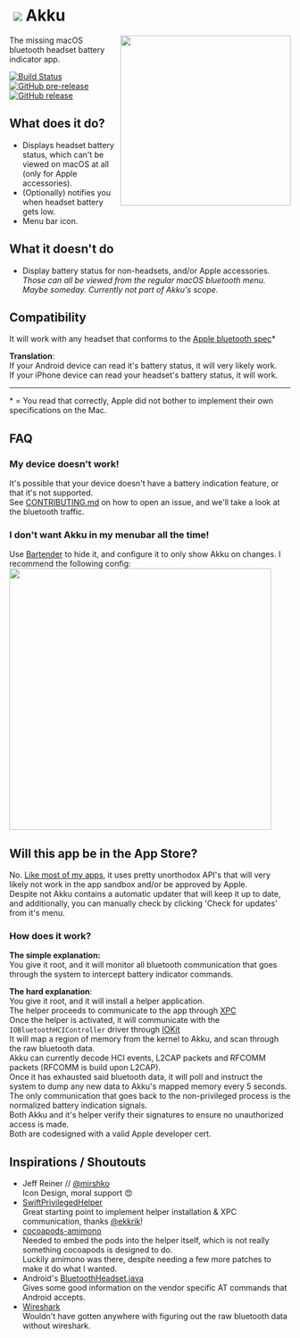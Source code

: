 # ​ ![](https://jari.lol/rR76J5YsnU.png)  Akku  

<img src="https://jari.lol/8OQmLnyKru.png" width="305" align="right" />  

The missing macOS bluetooth headset battery indicator app.

[![Build Status](https://travis-ci.org/jariz/Akku.svg?branch=master)](https://travis-ci.org/jariz/Akku)
[![GitHub pre-release](https://img.shields.io/github/release-pre/jariz/akku?label=beta)](https://github.com/jariz/Akku/releases/latest)
[![GitHub release](https://img.shields.io/github/release/jariz/akku?label=stable)](https://github.com/jariz/Akku/releases/latest)

## What does it do?
- Displays headset battery status, which can't be viewed on macOS at all (only for Apple accessories).
- (Optionally) notifies you when headset battery gets low.
- Menu bar icon.

## What it doesn't do

- Display battery status for non-headsets, and/or Apple accessories.  
_Those can all be viewed from the regular macOS bluetooth menu.  
Maybe someday. Currently not part of Akku's scope._

## Compatibility  
It will work with any headset that conforms to the [Apple bluetooth spec](https://developer.apple.com/hardwaredrivers/BluetoothDesignGuidelines.pdf)\*

**Translation**:  
If your Android device can read it's battery status, it will very likely work.  
If your iPhone device can read your headset's battery status, it will work.  

----
\* = You read that correctly, Apple did not bother to implement their own specifications on the Mac.

## FAQ

### My device doesn't work!  

It's possible that your device doesn't have a battery indication feature, or that it's not supported.  
See [CONTRIBUTING.md](CONTRIBUTING.md) on how to open an issue, and we'll take a look at the bluetooth traffic.

### I don't want Akku in my menubar all the time!
Use [Bartender](https://www.macbartender.com/) to hide it, and configure it to only show Akku on changes.
I recommend the following config:
<img src="https://jari.lol/u0fBwJJpHf.png" width="469" />

## Will this app be in the App Store?

No. [Like most of my apps](https://noti.center), it uses pretty unorthodox API's that will very likely not work in the app sandbox and/or be approved by Apple.  
Despite not 
Akku contains a automatic updater that will keep it up to date, and additionally, you can manually check by clicking 'Check for updates' from it's menu.

### How does it work?

**The simple explanation:**   
You give it root, and it will monitor all bluetooth communication that goes through the system to intercept battery indicator commands.  

**The hard explanation**:  
You give it root, and it will install a helper application.  
The helper proceeds to communicate to the app through [XPC](https://developer.apple.com/library/archive/documentation/MacOSX/Conceptual/BPSystemStartup/Chapters/CreatingXPCServices.html)  
Once the helper is activated, it will communicate with the `IOBluetoothHCIController` driver through [IOKit](https://developer.apple.com/documentation/iokit)  
It will map a region of memory from the kernel to Akku, and scan through the raw bluetooth data.  
Akku can currently decode HCI events, L2CAP packets and RFCOMM packets (RFCOMM is build upon L2CAP).  
Once it has exhausted said bluetooth data, it will poll and instruct the system to dump any new data to Akku's mapped memory every 5 seconds.  
The only communication that goes back to the non-privileged process is the normalized battery indication signals.  
Both Akku and it's helper verify their signatures to ensure no unauthorized access is made.  
Both are codesigned with a valid Apple developer cert.

## Inspirations / Shoutouts

- Jeff Reiner // [@mirshko](https://twitter.com/mirshko)  
Icon Design, moral support 😍    
- [SwiftPrivilegedHelper](https://github.com/erikberglund/SwiftPrivilegedHelper/)  
Great starting point to implement helper installation & XPC communication, thanks [@ekkrik](https://twitter.com/ekkrik)!  
- [cocoapods-amimono](https://github.com/UnsafePointer/cocoapods-amimono)  
Needed to embed the pods into the helper itself, which is not really something cocoapods is designed to do.  
Luckily amimono was there, despite needing a few more patches to make it do what I wanted.  
- Android's [BluetoothHeadset.java](http://androidxref.com/9.0.0_r3/xref/frameworks/base/core/java/android/bluetooth/BluetoothHeadset.java)  
Gives some good information on the vendor specific AT commands that Android accepts.  
- [Wireshark](https://www.wireshark.org/)    
Wouldn't have gotten anywhere with figuring out the raw bluetooth data without wireshark.  

